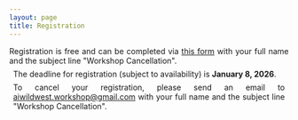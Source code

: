 ```yaml
---
layout: page
title: Registration
---
```

<div style="text-align:justify">
Registration is free and can be completed via <a href="https://docs.google.com/forms/d/e/1FAIpQLSfy9Ms3Lvb_UnB-eAdtpm4Ax5WOCXGROwO_8B43q_NMLz5Yxg/viewform?usp=header">this form</a>
with your full name and the subject line "Workshop Cancellation".
</div>
<div style="text-align:justify;margin:0.5em;">
The deadline for registration (subject to availability) is <strong>January 8, 2026</strong>.
</div>
<div style="text-align:justify;margin:0.5em;">
To cancel your registration, please send an email to <a href="mailto:aiwildwest.workshop@gmail.com">aiwildwest.workshop@gmail.com</a>
with your full name and the subject line "Workshop Cancellation".
</div>














